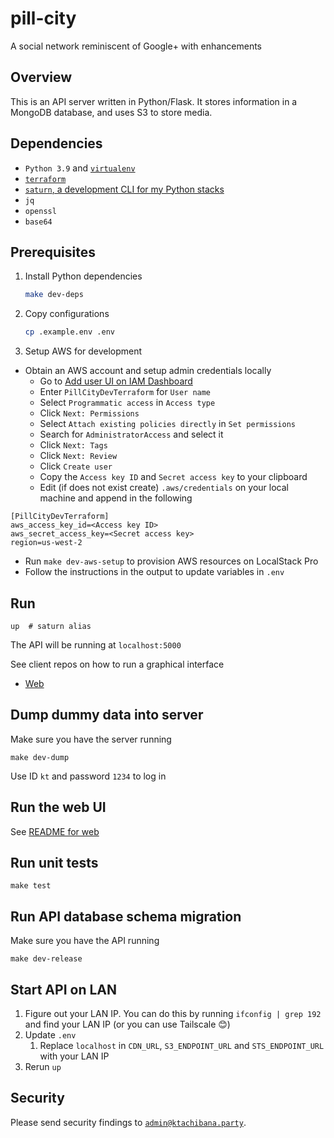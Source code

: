 # pill-city
A social network reminiscent of Google+ with enhancements

## Overview
This is an API server written in Python/Flask. It stores information in a MongoDB database, and uses S3 to store media.

## Dependencies
* `Python 3.9` and [`virtualenv`](http://packaging.python.org/guides/installing-using-pip-and-virtualenv/)
* [`terraform`](https://developer.hashicorp.com/terraform/tutorials/aws-get-started/install-cli)
* [`saturn`, a development CLI for my Python stacks](https://github.com/k-t-corp/saturn)
* `jq`
* `openssl`
* `base64`

## Prerequisites
1. Install Python dependencies

   ```bash
   make dev-deps
   ```

2. Copy configurations

   ```bash
   cp .example.env .env
   ```

3. Setup AWS for development
* Obtain an AWS account and setup admin credentials locally
  * Go to [Add user UI on IAM Dashboard](https://us-east-1.console.aws.amazon.com/iam/home#/users$new?step=details)
  * Enter `PillCityDevTerraform` for `User name`
  * Select `Programmatic access` in `Access type`
  * Click `Next: Permissions`
  * Select `Attach existing policies directly` in `Set permissions`
  * Search for `AdministratorAccess` and select it
  * Click `Next: Tags`
  * Click `Next: Review`
  * Click `Create user`
  * Copy the `Access key ID` and `Secret access key` to your clipboard
  * Edit (if does not exist create) `.aws/credentials` on your local machine and append in the following
    
```
[PillCityDevTerraform]
aws_access_key_id=<Access key ID>
aws_secret_access_key=<Secret access key>
region=us-west-2
```

  * Run `make dev-aws-setup` to provision AWS resources on LocalStack Pro
  * Follow the instructions in the output to update variables in `.env`

## Run
``` shell
up  # saturn alias
```
The API will be running at `localhost:5000`

See client repos on how to run a graphical interface

* [Web](https://github.com/pill-city/web)

## Dump dummy data into server
Make sure you have the server running
``` shell
make dev-dump
```
Use ID `kt` and password `1234` to log in

## Run the web UI
See [README for web](./web/README.md)

## Run unit tests
``` shell
make test
```

## Run API database schema migration
Make sure you have the API running
``` shell
make dev-release
```

## Start API on LAN
1. Figure out your LAN IP. You can do this by running `ifconfig | grep 192` and find your LAN IP (or you can use Tailscale 😊)
2. Update `.env`
   1. Replace `localhost` in `CDN_URL`, `S3_ENDPOINT_URL` and `STS_ENDPOINT_URL` with your LAN IP
3. Rerun `up`

## Security
Please send security findings to [`admin@ktachibana.party`](mailto:admin@ktachibana.party).
